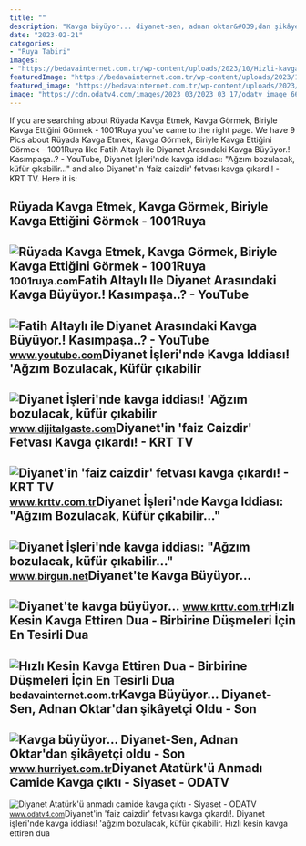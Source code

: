 ```yaml
---
title: ""
description: "Kavga büyüyor... diyanet-sen, adnan oktar&#039;dan şikâyetçi oldu"
date: "2023-02-21"
categories:
- "Ruya Tabiri"
images:
- "https://bedavainternet.com.tr/wp-content/uploads/2023/10/Hizli-kavga-ettiren-dua.webp"
featuredImage: "https://bedavainternet.com.tr/wp-content/uploads/2023/10/Hizli-kavga-ettiren-dua.webp"
featured_image: "https://bedavainternet.com.tr/wp-content/uploads/2023/10/Hizli-kavga-ettiren-dua.webp"
image: "https://cdn.odatv4.com/images/2023_03/2023_03_17/odatv_image_66__c3261bd83cf842.jpg"
---
```


If you are searching about Rüyada Kavga Etmek, Kavga Görmek, Biriyle Kavga Ettiğini Görmek - 1001Ruya you've came to the right page. We have 9 Pics about Rüyada Kavga Etmek, Kavga Görmek, Biriyle Kavga Ettiğini Görmek - 1001Ruya like Fatih Altaylı ile Diyanet Arasındaki Kavga Büyüyor.! Kasımpaşa..? - YouTube, Diyanet İşleri'nde kavga iddiası: "Ağzım bozulacak, küfür çıkabilir..." and also Diyanet'in 'faiz caizdir' fetvası kavga çıkardı! - KRT TV. Here it is:

Rüyada Kavga Etmek, Kavga Görmek, Biriyle Kavga Ettiğini Görmek - 1001Ruya
--------------------------------------------------------------------------

 ![Rüyada Kavga Etmek, Kavga Görmek, Biriyle Kavga Ettiğini Görmek - 1001Ruya](https://1001ruya.com/wp-content/uploads/Ruyada-Kavga-Etmek-Kavga-Gormek-Biriyle-Kavga-Ettigini-Gormek-sevgiliyle-babayla-anneyle-kardesle-ne-demek-diyanet-768x432.jpg) <small>1001ruya.com</small>Fatih Altaylı Ile Diyanet Arasındaki Kavga Büyüyor.! Kasımpaşa..? - YouTube
---------------------------------------------------------------------------

 ![Fatih Altaylı ile Diyanet Arasındaki Kavga Büyüyor.! Kasımpaşa..? - YouTube](https://i.ytimg.com/vi/VY_OVU-aGNU/maxresdefault.jpg) <small>www.youtube.com</small>Diyanet İşleri'nde Kavga Iddiası! 'Ağzım Bozulacak, Küfür çıkabilir
-------------------------------------------------------------------

 ![Diyanet İşleri'nde kavga iddiası! 'Ağzım bozulacak, küfür çıkabilir](https://www.dijitalgaste.com/dosya/haber/m/diyanet-isleri-nde-kavga-iddia_1673171120_rcyLsB.jpg) <small>www.dijitalgaste.com</small>Diyanet'in 'faiz Caizdir' Fetvası Kavga çıkardı! - KRT TV
---------------------------------------------------------

 ![Diyanet'in 'faiz caizdir' fetvası kavga çıkardı! - KRT TV](https://krttvcomtr.teimg.com/crop/1280x720/krttv-com-tr/images/haberler/2020/01/diyanet_in_faiz_caizdir_fetvasi_kavga_cikardi_h24927_ff4d3.jpg) <small>www.krttv.com.tr</small>Diyanet İşleri'nde Kavga Iddiası: "Ağzım Bozulacak, Küfür çıkabilir..."
-----------------------------------------------------------------------

 ![Diyanet İşleri'nde kavga iddiası: "Ağzım bozulacak, küfür çıkabilir..."](https://static.birgun.net/resim/haber-detay-resim/2023/01/08/diyanet-isleri-nde-kavga-iddiasi-agzim-bozulacak-kufur-cikabilir-1111122-5.jpg) <small>www.birgun.net</small>Diyanet'te Kavga Büyüyor...
---------------------------

 ![Diyanet'te kavga büyüyor...](https://www.krttv.com.tr/images/haberler/2023/01/diyanet_te_kavga_buyuyor_h143246_77f35.jpg) <small>www.krttv.com.tr</small>Hızlı Kesin Kavga Ettiren Dua - Birbirine Düşmeleri İçin En Tesirli Dua
-----------------------------------------------------------------------

 ![Hızlı Kesin Kavga Ettiren Dua - Birbirine Düşmeleri İçin En Tesirli Dua](https://bedavainternet.com.tr/wp-content/uploads/2023/10/Hizli-kavga-ettiren-dua.webp) <small>bedavainternet.com.tr</small>Kavga Büyüyor... Diyanet-Sen, Adnan Oktar'dan şikâyetçi Oldu - Son
------------------------------------------------------------------

 ![Kavga büyüyor... Diyanet-Sen, Adnan Oktar'dan şikâyetçi oldu - Son](https://i4.hurimg.com/i/hurriyet/75/1200x675/5a7866192269a21b8c07ef05.jpg) <small>www.hurriyet.com.tr</small>Diyanet Atatürk'ü Anmadı Camide Kavga çıktı - Siyaset - ODATV
-------------------------------------------------------------

 ![Diyanet Atatürk'ü anmadı camide kavga çıktı - Siyaset - ODATV](https://cdn.odatv4.com/images/2023_03/2023_03_17/odatv_image_66__c3261bd83cf842.jpg) <small>www.odatv4.com</small>Diyanet'in 'faiz caizdir' fetvası kavga çıkardı!. Diyanet i̇şleri'nde kavga iddiası! 'ağzım bozulacak, küfür çıkabilir. Hızlı kesin kavga ettiren dua
